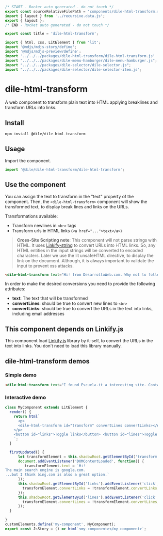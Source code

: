 ```js server
/* START - Rocket auto generated - do not touch */
export const sourceRelativeFilePath = 'components/dile-html-transform.rocket.md';
import { layout } from '../recursive.data.js';
export { layout };
/* END - Rocket auto generated - do not touch */

export const title = 'dile-html-transform';
```

```js script
import { html, css, LitElement } from 'lit'; 
import '@mdjs/mdjs-story/define';
import '@mdjs/mdjs-preview/define';
import '../../../packages/dile-html-transform/dile-html-transform.js'
import "../../../packages/dile-menu-hamburger/dile-menu-hamburger.js";
import "../../../packages/dile-selector/dile-selector.js";
import "../../../packages/dile-selector/dile-selector-item.js";
```

# dile-html-transform

A web component to transform plain text into HTML applying breaklines and transform URLs into links.

## Install

```bash
npm install @dile/dile-html-transform
```

## Usage

Import the component.

```javascript
import '@dile/dile-html-transform/dile-html-transform';
```

## Use the component

You can assign the text to transform in the "text" property of the component. Then, the ```<dile-html-transform>``` component will show the transformed text, to display break lines and links on the URLs. 

Transformations available:
- Transform newlines in ```<br>``` tags 
- Transform urls in HTML links (```<a href="...">text</a>```)

> **Cross-Site Scripting note**: This component will not parse strings with HTML. It uses [Linkify-string](https://linkify.js.org/docs/linkify-string.html) to convert URLs into HTML links. So, any HTML entities in the input strings will be converted to encoded characters. Later we use the lit unsafeHTML directive, to display the link on the document. Although, it is always important to validate the input to prevent xss attacks.

```html
<dile-html-transform text="Hi! from DesarrolloWeb.com. Why not to follow us on twitter.com?" convertLines convertLinks></dile-html-transform>
```

In order to make the desired conversions you need to provide the following attributes:

- **text**: The text that will be transformed 
- **convertLines**: should be true to convert new lines to ```<br>``` 
- **convertLinks**: should be true to convert the URLs in the text into links, including email addresses

## This component depends on Linkify.js

This component load [Linkify.js](https://linkify.js.org/) library by it-self, to convert the URLs in the text into links. You don't need to load this library manually.

## dile-html-transform demos

### Simple demo

```html preview-story
<dile-html-transform text="I found Escuela.it a interesting site. Contact them at contacto@escuela.it" convertLines convertLinks></dile-html-transform>
```

### Interactive demo

```js preview-story
class MyComponent extends LitElement {
  render() {
    return html`
      <p>
      <dile-html-transform id="transform" convertLines convertLinks></dile-html-transform>
    </p>
    <button id="links">Toggle links</button> <button id="lines">Toggle breaklines</button>
    `;
  }

  firstUpdated() {
      let transformElement = this.shadowRoot.getElementById('transform');
      document.addEventListener('DOMContentLoaded', function() {
         transformElement.text = `Hi!
The main search engine is google.com.
...but I think bing.com is also a great option.`
      });
      this.shadowRoot.getElementById('links').addEventListener('click', function() {
        transformElement.convertLinks = !transformElement.convertLinks;
      });
      this.shadowRoot.getElementById('lines').addEventListener('click', function () {
        transformElement.convertLines = !transformElement.convertLines;
      });
  }
  
}
customElements.define('my-component', MyComponent);
export const JsStory = () => html`<my-component></my-component>`;
```